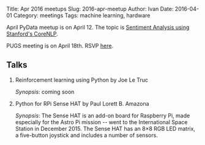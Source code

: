 Title: Apr 2016 meetups
Slug: 2016-apr-meetup
Author: Ivan
Date: 2016-04-01
Category: meetings
Tags: machine learning, hardware

April PyData meetup is on April 12. The topic is [Sentiment Analysis using
Stanford's CoreNLP](http://www.meetup.com/PyData-SG/events/227687774/).

PUGS meeting is on April 18th. RSVP [here](http://www.meetup.com/Singapore-Python-User-Group/events/229604322/).

## Talks

1. Reinforcement learning using Python by Joe Le Truc 

    *Synopsis*: coming soon


2. Python for RPi Sense HAT by Paul Lorett B. Amazona

    *Synopsis*:  The Sense HAT is an add-on board for Raspberry Pi, made
    especially for the Astro Pi mission -- went to the International Space
    Station in December 2015. The Sense HAT has an 8×8 RGB LED matrix, a
    five-button joystick and includes a number of sensors.

